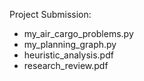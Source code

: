 Project Submission:
- my_air_cargo_problems.py
- my_planning_graph.py
- heuristic_analysis.pdf
- research_review.pdf
